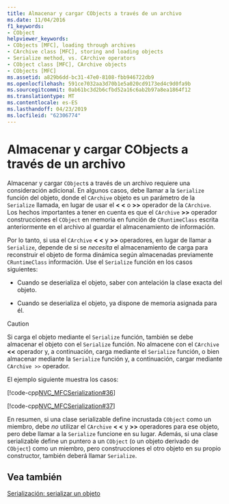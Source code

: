 ```yaml
---
title: Almacenar y cargar CObjects a través de un archivo
ms.date: 11/04/2016
f1_keywords:
- CObject
helpviewer_keywords:
- CObjects [MFC], loading through archives
- CArchive class [MFC], storing and loading objects
- Serialize method, vs. CArchive operators
- CObject class [MFC], CArchive objects
- CObjects [MFC]
ms.assetid: a829b6dd-bc31-47e0-8108-fbb946722db9
ms.openlocfilehash: 591ce7032aa3d70b1e5a020cd9173ed4c9d0fa9b
ms.sourcegitcommit: 0ab61bc3d2b6cfbd52a16c6ab2b97a8ea1864f12
ms.translationtype: MT
ms.contentlocale: es-ES
ms.lasthandoff: 04/23/2019
ms.locfileid: "62306774"
---
```

# <a name="storing-and-loading-cobjects-via-an-archive"></a>Almacenar y cargar CObjects a través de un archivo

Almacenar y cargar `CObject`s a través de un archivo requiere una consideración adicional. En algunos casos, debe llamar a la `Serialize` función del objeto, donde el `CArchive` objeto es un parámetro de la `Serialize` llamada, en lugar de usar el **< \<** o **>>** operador de la `CArchive`. Los hechos importantes a tener en cuenta es que el `CArchive` **>>** operador construcciones el `CObject` en memoria en función de `CRuntimeClass` escrita anteriormente en el archivo al guardar el almacenamiento de información.

Por lo tanto, si usa el `CArchive` **< \<** y **>>** operadores, en lugar de llamar a `Serialize`, depende de si se *necesita* el almacenamiento de carga para reconstruir el objeto de forma dinámica según almacenadas previamente `CRuntimeClass` información. Use el `Serialize` función en los casos siguientes:

- Cuando se deserializa el objeto, saber con antelación la clase exacta del objeto.

- Cuando se deserializa el objeto, ya dispone de memoria asignada para él.

> [!CAUTION]
>  Si carga el objeto mediante el `Serialize` función, también se debe almacenar el objeto con el `Serialize` función. No almacene con el `CArchive` **<<** operador y, a continuación, carga mediante el `Serialize` función, o bien almacenar mediante la `Serialize` función y, a continuación, cargar mediante `CArchive >>` operador.

El ejemplo siguiente muestra los casos:

[!code-cpp[NVC_MFCSerialization#36](../mfc/codesnippet/cpp/storing-and-loading-cobjects-via-an-archive_1.h)]

[!code-cpp[NVC_MFCSerialization#37](../mfc/codesnippet/cpp/storing-and-loading-cobjects-via-an-archive_2.cpp)]

En resumen, si una clase serializable define incrustada `CObject` como un miembro, debe *no* utilizar el `CArchive` **< \<** y **>>** operadores para ese objeto, pero debe llamar a la `Serialize` funcione en su lugar. Además, si una clase serializable define un puntero a un `CObject` (o un objeto derivado de `CObject`) como un miembro, pero construcciones el otro objeto en su propio constructor, también deberá llamar `Serialize`.

## <a name="see-also"></a>Vea también

[Serialización: serializar un objeto](../mfc/serialization-serializing-an-object.md)
